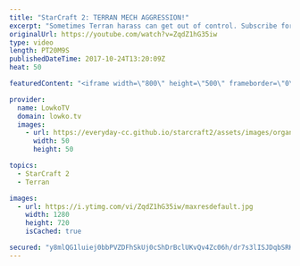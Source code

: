 ```yaml
---
title: "StarCraft 2: TERRAN MECH AGGRESSION!"
excerpt: "Sometimes Terran harass can get out of control. Subscribe for more videos: http://lowko.tv/youtube Golden Armada vs Death Fleet: https://youtu.be/16PDvDN4UH0  This is a cast of a professional match of Terran versus Zerg. In this game of Optimus versus Snute, Optimus decides to focus on a heavy harass"
originalUrl: https://youtube.com/watch?v=ZqdZ1hG35iw
type: video
length: PT20M9S
publishedDateTime: 2017-10-24T13:20:09Z
heat: 50

featuredContent: "<iframe width=\"800\" height=\"500\" frameborder=\"0\" src=\"https://www.youtube.com/embed/ZqdZ1hG35iw\" allow=\"accelerometer; autoplay; encrypted-media; gyroscope; picture-in-picture\" allowfullscreen></iframe>"

provider:
  name: LowkoTV
  domain: lowko.tv
  images:
    - url: https://everyday-cc.github.io/starcraft2/assets/images/organizations/lowko.tv-50x50.jpg
      width: 50
      height: 50

topics:
  - StarCraft 2
  - Terran

images:
  - url: https://i.ytimg.com/vi/ZqdZ1hG35iw/maxresdefault.jpg
    width: 1280
    height: 720
    isCached: true

secured: "y8mlQG1luiej0bbPVZDFhSkUj0cShDrBclUKvQv4Zc06h/dr7s3lISJDqbSRKFQn5hcGzvSi9kTCcgM9uTXm1BZGwJHKdePUTy1qO7wFWGhAq0UUEu+AMxaN35R/o+1Z/ZYAcSLnjMUPlo5malZp9CibqC88TSGSCh6PCKPvEexbz1y5AyF1K6ed+xP/8rTXCf0nh5n4+Dgne7y+ydhrq8sZh0s6g4+w5UKcPaC/5tK5lC8GoOLg7yAbptV/Jcxku7eWZLNYMW05MYSrB8KArKpw1nUWupMerRS2yEa1h1HBc8zl9bZLYJ8//oCpUYt/IvaLDN2Juk7tUyelu2eg0Z3c9YZgZ00x0bx818sFxZt4qSQXna0ZcmODXz2cB8h6B+CLFDWiJHfHAyOsFq61qxkyCamJY135D4DHOcOIS6w=;n+6rJU5k30FHJ6jo+CbVow=="
---
```


